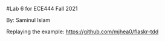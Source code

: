 #Lab 6 for ECE444 Fall 2021


By: Saminul Islam


Replaying the example: https://github.com/mjhea0/flaskr-tdd
